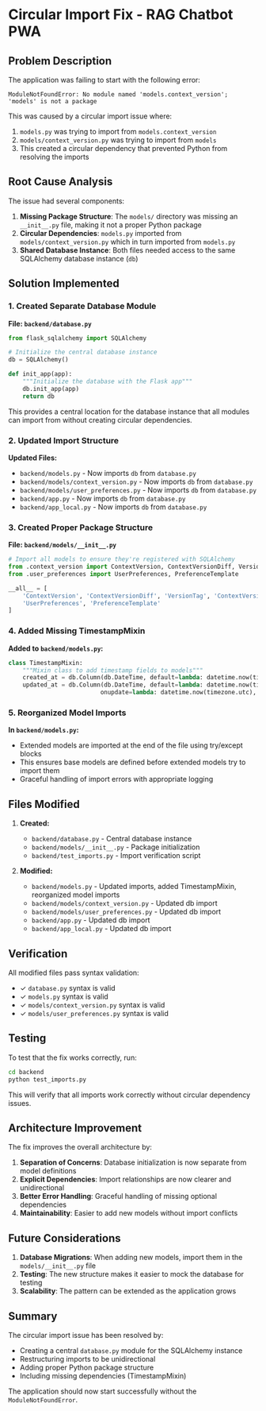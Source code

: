 # Circular Import Fix - RAG Chatbot PWA

## Problem Description

The application was failing to start with the following error:
```
ModuleNotFoundError: No module named 'models.context_version'; 'models' is not a package
```

This was caused by a circular import issue where:
1. `models.py` was trying to import from `models.context_version`
2. `models/context_version.py` was trying to import from `models`
3. This created a circular dependency that prevented Python from resolving the imports

## Root Cause Analysis

The issue had several components:

1. **Missing Package Structure**: The `models/` directory was missing an `__init__.py` file, making it not a proper Python package
2. **Circular Dependencies**: `models.py` imported from `models/context_version.py` which in turn imported from `models.py`
3. **Shared Database Instance**: Both files needed access to the same SQLAlchemy database instance (`db`)

## Solution Implemented

### 1. Created Separate Database Module

**File: `backend/database.py`**
```python
from flask_sqlalchemy import SQLAlchemy

# Initialize the central database instance
db = SQLAlchemy()

def init_app(app):
    """Initialize the database with the Flask app"""
    db.init_app(app)
    return db
```

This provides a central location for the database instance that all modules can import from without creating circular dependencies.

### 2. Updated Import Structure

**Updated Files:**
- `backend/models.py` - Now imports `db` from `database.py`
- `backend/models/context_version.py` - Now imports `db` from `database.py`
- `backend/models/user_preferences.py` - Now imports `db` from `database.py`
- `backend/app.py` - Now imports `db` from `database.py`
- `backend/app_local.py` - Now imports `db` from `database.py`

### 3. Created Proper Package Structure

**File: `backend/models/__init__.py`**
```python
# Import all models to ensure they're registered with SQLAlchemy
from .context_version import ContextVersion, ContextVersionDiff, VersionTag, ContextVersionService
from .user_preferences import UserPreferences, PreferenceTemplate

__all__ = [
    'ContextVersion', 'ContextVersionDiff', 'VersionTag', 'ContextVersionService',
    'UserPreferences', 'PreferenceTemplate'
]
```

### 4. Added Missing TimestampMixin

**Added to `backend/models.py`:**
```python
class TimestampMixin:
    """Mixin class to add timestamp fields to models"""
    created_at = db.Column(db.DateTime, default=lambda: datetime.now(timezone.utc), nullable=False)
    updated_at = db.Column(db.DateTime, default=lambda: datetime.now(timezone.utc), 
                          onupdate=lambda: datetime.now(timezone.utc), nullable=False)
```

### 5. Reorganized Model Imports

**In `backend/models.py`:**
- Extended models are imported at the end of the file using try/except blocks
- This ensures base models are defined before extended models try to import them
- Graceful handling of import errors with appropriate logging

## Files Modified

1. **Created:**
   - `backend/database.py` - Central database instance
   - `backend/models/__init__.py` - Package initialization
   - `backend/test_imports.py` - Import verification script

2. **Modified:**
   - `backend/models.py` - Updated imports, added TimestampMixin, reorganized model imports
   - `backend/models/context_version.py` - Updated db import
   - `backend/models/user_preferences.py` - Updated db import
   - `backend/app.py` - Updated db import
   - `backend/app_local.py` - Updated db import

## Verification

All modified files pass syntax validation:
- ✓ `database.py` syntax is valid
- ✓ `models.py` syntax is valid  
- ✓ `models/context_version.py` syntax is valid
- ✓ `models/user_preferences.py` syntax is valid

## Testing

To test that the fix works correctly, run:
```bash
cd backend
python test_imports.py
```

This will verify that all imports work correctly without circular dependency issues.

## Architecture Improvement

The fix improves the overall architecture by:

1. **Separation of Concerns**: Database initialization is now separate from model definitions
2. **Explicit Dependencies**: Import relationships are now clearer and unidirectional
3. **Better Error Handling**: Graceful handling of missing optional dependencies
4. **Maintainability**: Easier to add new models without import conflicts

## Future Considerations

1. **Database Migrations**: When adding new models, import them in the `models/__init__.py` file
2. **Testing**: The new structure makes it easier to mock the database for testing
3. **Scalability**: The pattern can be extended as the application grows

## Summary

The circular import issue has been resolved by:
- Creating a central `database.py` module for the SQLAlchemy instance
- Restructuring imports to be unidirectional
- Adding proper Python package structure
- Including missing dependencies (TimestampMixin)

The application should now start successfully without the `ModuleNotFoundError`.